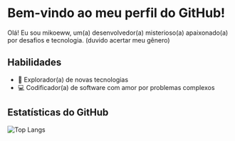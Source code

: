 # Bem-vindo ao meu perfil do GitHub!

Olá! Eu sou mikoeww, um(a) desenvolvedor(a) misterioso(a) apaixonado(a) por desafios e tecnologia.
(duvido acertar meu gênero)

## Habilidades

- 🌌 Explorador(a) de novas tecnologias
- 💻 Codificador(a) de software com amor por problemas complexos

## Estatísticas do GitHub

![Top Langs](https://github-readme-stats.vercel.app/api/top-langs/?username=mikoeww&layout=compact)
